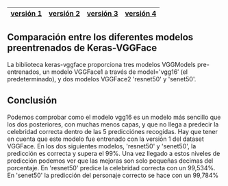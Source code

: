 | [versión 1](./../dl-upna-Face-Recognition-01-CNN.html) |  [versión 2](./../dl-upna-Face-Recognition-02-VGGFace2Keras.html) | [versión 3](./../dl-upna-Face-Recognition-03-VGGFace2Keras-Architectures.html) |  [versión 4](./../dl-upna-Face-Recognition-04-FineTuning.html) |
|--|--|--|--|

## Comparación entre los diferentes modelos preentrenados de Keras-VGGFace

La biblioteca keras-vggface proporciona tres modelos VGGModels pre-entrenados, un modelo VGGFace1 a través de model='vgg16′ (el predeterminado), y dos modelos VGGFace2 'resnet50' y 'senet50'.

## Conclusión 
Podemos comprobar como el modelo vgg16 es un modelo más sencillo que los dos posteriores, con muchas menos capas, y que no llega a predecir la celebridad correcta dentro de las 5 predicciónes recogidas. Hay que tener en cuenta que este modelo fue entrenado con la versión 1 del dataset VGGFace.
En los dos siguientes modelos, 'resnet50' y 'senet50', la predicción es correcta y supera el 99%. Una vez llegado a estos niveles de predicción podemos ver que las mejoras son solo pequeñas decimas del porcentaje. En 'resnet50' predice la celebridad correcta con un 99,534%. En 'senet50' la predicción del personaje correcto se hace con un 99,784%

